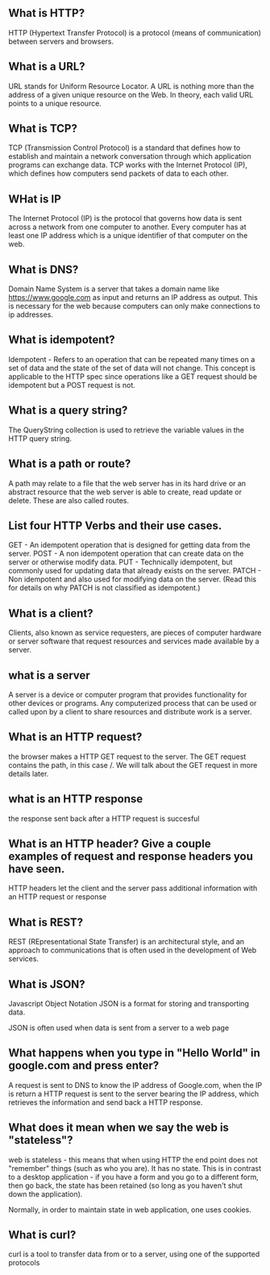 ## What is HTTP?

 HTTP (Hypertext Transfer Protocol) is a protocol (means of communication) between servers and browsers. 

## What is a URL?

URL stands for Uniform Resource Locator. A URL is nothing more than the address of a given unique resource on the Web. In theory, each valid URL points to a unique resource.

## What is TCP?

TCP (Transmission Control Protocol) is a standard that defines how to establish and maintain a network conversation through which application programs can exchange data. TCP works with the Internet Protocol (IP), which defines how computers send packets of data to each other.

## WHat is IP

The Internet Protocol (IP) is the protocol that governs how data is sent across a network from one computer to another. Every computer has at least one IP address which is a unique identifier of that computer on the web.

## What is DNS?

 Domain Name System is a server that takes a domain name like https://www.google.com as input and returns an IP address as output. This is necessary for the web because computers can only make connections to ip addresses.

 ## What is idempotent?

 Idempotent - Refers to an operation that can be repeated many times on a set of data and the state of the set of data will not change. This concept is applicable to the HTTP spec since operations like a GET request should be idempotent but a POST request is not.

 ## What is a query string?

 The QueryString collection is used to retrieve the variable values in the HTTP query string.

## What is a path or route?

A path may relate to a file that the web server has in its hard drive or an abstract resource that the web server is able to create, read update or delete. These are also called routes.

## List four HTTP Verbs and their use cases.

GET - An idempotent operation that is designed for getting data from the server.
POST - A non idempotent operation that can create data on the server or otherwise modify data.
PUT - Technically idempotent, but commonly used for updating data that already exists on the server.
PATCH - Non idempotent and also used for modifying data on the server. (Read this for details on why PATCH is not classified as idempotent.)

## What is a client?

Clients, also known as service requesters, are pieces of computer hardware or server software that request resources and services made available by a server.

## what is a server

A server is a device or computer program that provides functionality for other devices or programs. Any computerized process that can be used or called upon by a client to share resources and distribute work is a server.

## What is an HTTP request?

the browser makes a HTTP GET request to the server. The GET request contains the path, in this case /. We will talk about the GET request in more details later.

## what is an HTTP response

the response sent back after a HTTP request is succesful

## What is an HTTP header? Give a couple examples of request and response headers you have seen.

HTTP headers let the client and the server pass additional information with an HTTP request or response

## What is REST?

REST (REpresentational State Transfer) is an architectural style, and an approach to communications that is often used in the development of Web services.

## What is JSON?

Javascript Object Notation
JSON is a format for storing and transporting data.

JSON is often used when data is sent from a server to a web page

## What happens when you type in "Hello World" in google.com and press enter?

A request is sent to DNS to know the IP address of Google.com, when the IP is return a HTTP request is sent to the server bearing the IP address, which retrieves the information and send back a HTTP response.

## What does it mean when we say the web is "stateless"?

web is stateless - this means that when using HTTP the end point does not "remember" things (such as who you are). It has no state. This is in contrast to a desktop application - if you have a form and you go to a different form, then go back, the state has been retained (so long as you haven't shut down the application).

Normally, in order to maintain state in web application, one uses cookies.

## What is curl?

curl is a tool to transfer data from or to a server, using one of the supported protocols 